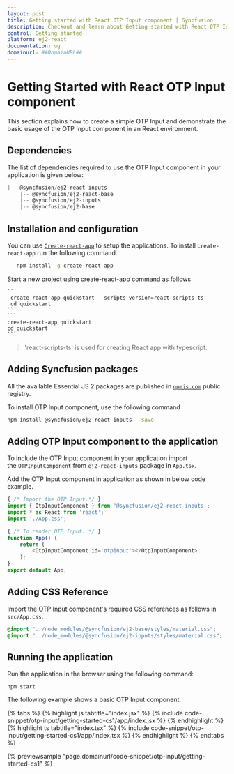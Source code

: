 ```yaml
---
layout: post
title: Getting started with React OTP Input component | Syncfusion
description: Checkout and learn about Getting started with React OTP Input component of Syncfusion Essential JS 2 and more details.
control: Getting started
platform: ej2-react
documentation: ug
domainurl: ##DomainURL##
---
```


# Getting Started with React OTP Input component

This section explains how to create a simple OTP Input and demonstrate the basic usage of the OTP Input component in an React environment.

## Dependencies

The list of dependencies required to use the OTP Input component in your application is given below:

```js
|-- @syncfusion/ej2-react-inputs
    |-- @syncfusion/ej2-react-base
    |-- @syncfusion/ej2-inputs
    |-- @syncfusion/ej2-base
```

## Installation and configuration

You can use [`Create-react-app`](https://github.com/facebook/create-react-app) to setup the applications. To install `create-react-app` run the following command.

   ```bash 
      npm install -g create-react-app
   ```

Start a new project using create-react-app command as follows

    ```
     create-react-app quickstart --scripts-version=react-scripts-ts
     cd quickstart
    ```
    ```
    create-react-app quickstart
    cd quickstart
    ```

> 'react-scripts-ts' is used for creating React app with typescript.

## Adding Syncfusion packages

All the available Essential JS 2 packages are published in [`npmjs.com`](https://www.npmjs.com/~syncfusionorg) public registry.

To install OTP Input component, use the following command

```bash
npm install @syncfusion/ej2-react-inputs --save
```

## Adding OTP Input component to the application

To include the OTP Input component in your application import the `OTPInputComponent` from `ej2-react-inputs` package in `App.tsx`.

Add the OTP Input component in application as shown in below code example.

```ts
{ /* Import the OTP Input.*/ }
import { OtpInputComponent } from '@syncfusion/ej2-react-inputs';
import * as React from 'react';
import './App.css';

{ /* To render OTP Input. */ }
function App() {
    return (
        <OtpInputComponent id='otpinput'></OtpInputComponent>
    );
}
export default App;
```

## Adding CSS Reference

Import the OTP Input component's required CSS references as follows in `src/App.css`.

```css
@import "../node_modules/@syncfusion/ej2-base/styles/material.css";
@import "../node_modules/@syncfusion/ej2-inputs/styles/material.css";
```

## Running the application

Run the application in the browser using the following command:

   ```
   npm start
   ```

The following example shows a basic OTP Input component.

{% tabs %}
{% highlight js tabtitle="index.jsx" %}
{% include code-snippet/otp-input/getting-started-cs1/app/index.jsx %}
{% endhighlight %}
{% highlight ts tabtitle="index.tsx" %}
{% include code-snippet/otp-input/getting-started-cs1/app/index.tsx %}
{% endhighlight %}
{% endtabs %}

{% previewsample "page.domainurl/code-snippet/otp-input/getting-started-cs1" %}
